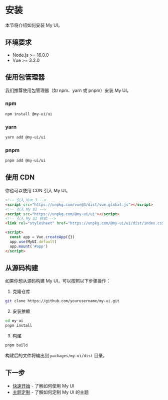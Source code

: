# 安装

本节将介绍如何安装 My UI。

## 环境要求

- Node.js >= 16.0.0
- Vue >= 3.2.0

## 使用包管理器

我们推荐使用包管理器（如 npm、yarn 或 pnpm）安装 My UI。

### npm

```bash
npm install @my-ui/ui
```

### yarn

```bash
yarn add @my-ui/ui
```

### pnpm

```bash
pnpm add @my-ui/ui
```

## 使用 CDN

你也可以使用 CDN 引入 My UI。

```html
<!-- 引入 Vue 3 -->
<script src="https://unpkg.com/vue@3/dist/vue.global.js"></script>
<!-- 引入 My UI -->
<script src="https://unpkg.com/@my-ui/ui"></script>
<!-- 引入 My UI 样式 -->
<link rel="stylesheet" href="https://unpkg.com/@my-ui/ui/dist/index.css">

<script>
  const app = Vue.createApp({})
  app.use(MyUI.default)
  app.mount('#app')
</script>
```

## 从源码构建

如果你想从源码构建 My UI，可以按照以下步骤操作：

1. 克隆仓库

```bash
git clone https://github.com/yourusername/my-ui.git
```

2. 安装依赖

```bash
cd my-ui
pnpm install
```

3. 构建

```bash
pnpm build
```

构建后的文件将输出到 `packages/my-ui/dist` 目录。

## 下一步

- [快速开始](./quickstart.md) - 了解如何使用 My UI
- [主题定制](./theme.md) - 了解如何定制 My UI 的主题

